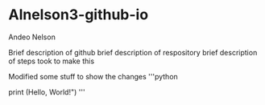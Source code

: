 # Alnelson3-github-io

Andeo Nelson

Brief description of github
brief description of respository
brief description of steps took to make this

Modified some stuff to show the changes
'''python


print (Hello, World!")
'''

